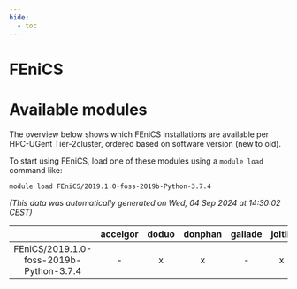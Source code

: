 ```yaml
---
hide:
  - toc
---
```


FEniCS
======

# Available modules


The overview below shows which FEniCS installations are available per HPC-UGent Tier-2cluster, ordered based on software version (new to old).

To start using FEniCS, load one of these modules using a `module load` command like:

```shell
module load FEniCS/2019.1.0-foss-2019b-Python-3.7.4
```

*(This data was automatically generated on Wed, 04 Sep 2024 at 14:30:02 CEST)*  

| |accelgor|doduo|donphan|gallade|joltik|shinx|skitty|
| :---: | :---: | :---: | :---: | :---: | :---: | :---: | :---: |
|FEniCS/2019.1.0-foss-2019b-Python-3.7.4|-|x|x|-|x|-|-|
